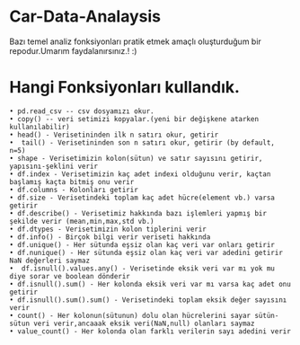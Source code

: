 # Car-Data-Analaysis
Bazı temel analiz fonksiyonları pratik etmek amaçlı oluşturduğum bir repodur.Umarım faydalanırsınız.! :)
# Hangi Fonksiyonları kullandık.

	• pd.read_csv -- csv dosyamızı okur.
	• copy() -- veri setimizi kopyalar.(yeni bir değişkene atarken kullanılabilir)
	• head() - Verisetininden ilk n satırı okur, getirir 
	•  tail() - Verisetininden son n satırı okur, getirir (by default, n=5)
	• shape - Verisetimizin kolon(sütun) ve satır sayısını getirir, yapısını-şeklini verir
	• df.index - Verisetimizin kaç adet indexi olduğunu verir, kaçtan başlamış kaçta bitmiş onu verir
	• df.columns - Kolonları getirir
	• df.size - Verisetindeki toplam kaç adet hücre(element vb.) varsa getirir
	• df.describe() - Verisetimiz hakkında bazı işlemleri yapmış bir şekilde verir (mean,min,max,std vb.)
	• df.dtypes - Verisetimizin kolon tiplerini verir
	• df.info() - Birçok bilgi verir veriseti hakkında
	• df.unique() - Her sütunda eşsiz olan kaç veri var onları getirir
	• df.nunique() - Her sütunda eşsiz olan kaç veri var adedini getirir NaN değerleri saymaz
	•  df.isnull().values.any() - Verisetinde eksik veri var mı yok mu diye sorar ve boolean dönderir
	• df.isnull().sum() - Her kolonda eksik veri var mı varsa kaç adet onu getirir
	• df.isnull().sum().sum() - Verisetindeki toplam eksik değer sayısını verir
	• count() - Her kolonun(sütunun) dolu olan hücrelerini sayar sütün-sütun veri verir,ancaaak eksik veri(NaN,null) olanları saymaz
	• value_count() - Her kolonda olan farklı verilerin sayı adedini verir
